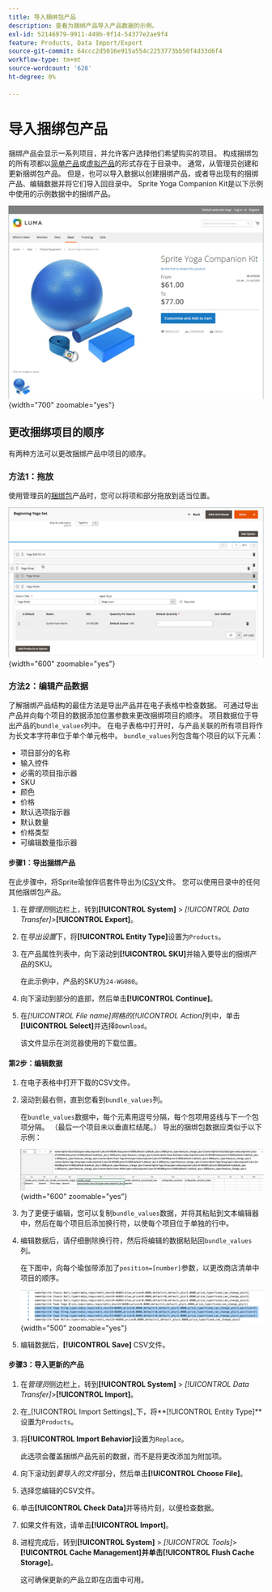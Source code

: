 ```yaml
---
title: 导入捆绑包产品
description: 查看为捆绑产品导入产品数据的示例。
exl-id: 52146979-9911-449b-9f14-54377e2ae9f4
feature: Products, Data Import/Export
source-git-commit: 64ccc2d5016e915a554c2253773bb50f4d33d6f4
workflow-type: tm+mt
source-wordcount: '628'
ht-degree: 0%

---
```


# 导入捆绑包产品

捆绑产品会显示一系列项目，并允许客户选择他们希望购买的项目。 构成捆绑包的所有项都以[简单产品](../catalog/product-create-simple.md)或[虚拟产品](../catalog/product-create-virtual.md)的形式存在于目录中。 通常，从管理员创建和更新捆绑包产品。 但是，也可以导入数据以创建捆绑产品，或者导出现有的捆绑产品、编辑数据并将它们导入回目录中。 Sprite Yoga Companion Kit是以下示例中使用的示例数据中的捆绑产品。

![捆绑产品](../catalog/assets/product-bundle.png){width="700" zoomable="yes"}

## 更改捆绑项目的顺序

有两种方法可以更改捆绑产品中项目的顺序。

### 方法1：拖放

使用管理员的[捆绑包](../catalog/product-create-bundle.md)产品时，您可以将项和部分拖放到适当位置。

![包项目](../catalog/assets/product-bundle-items-move.png){width="600" zoomable="yes"}

### 方法2：编辑产品数据

了解捆绑产品结构的最佳方法是导出产品并在电子表格中检查数据。 可通过导出产品并向每个项目的数据添加位置参数来更改捆绑项目的顺序。 项目数据位于导出产品的`bundle_values`列中。 在电子表格中打开时，与产品关联的所有项目将作为长文本字符串位于单个单元格中。 `bundle_values`列包含每个项目的以下元素：

- 项目部分的名称
- 输入控件
- 必需的项目指示器
- SKU
- 颜色
- 价格
- 默认选项指示器
- 默认数量
- 价格类型
- 可编辑数量指示器

#### 步骤1：导出捆绑产品

在此步骤中，将Sprite瑜伽伴侣套件导出为([CSV](data-csv.md)文件。 您可以使用目录中的任何其他捆绑包产品。

1. 在&#x200B;_管理员_&#x200B;侧边栏上，转到&#x200B;**[!UICONTROL System]** > _[!UICONTROL Data Transfer]_>**[!UICONTROL Export]**。

1. 在&#x200B;_导出设置_&#x200B;下，将&#x200B;**[!UICONTROL Entity Type]**&#x200B;设置为`Products`。

1. 在产品属性列表中，向下滚动到&#x200B;**[!UICONTROL SKU]**&#x200B;并输入要导出的捆绑产品的SKU。

   在此示例中，产品的SKU为`24-WG080`。

1. 向下滚动到部分的底部，然后单击&#x200B;**[!UICONTROL Continue]**。

1. 在&#x200B;_[!UICONTROL File name]_网格的_[!UICONTROL Action]_&#x200B;列中，单击&#x200B;**[!UICONTROL Select]**&#x200B;并选择`Download`。

   该文件显示在浏览器使用的下载位置。

#### 第2步：编辑数据

1. 在电子表格中打开下载的CSV文件。

1. 滚动到最右侧，直到您看到`bundle_values`列。

   在`bundle_values`数据中，每个元素用逗号分隔，每个包项用竖线与下一个包项分隔。 （最后一个项目未以垂直栏结尾。） 导出的捆绑包数据应类似于以下示例：

   ![包值](./assets/product-bundle-values-export-data.png){width="600" zoomable="yes"}

1. 为了更便于编辑，您可以复制`bundle_values`数据，并将其粘贴到文本编辑器中，然后在每个项目后添加换行符，以使每个项目位于单独的行中。

1. 编辑数据后，请仔细删除换行符，然后将编辑的数据粘贴回`bundle_values`列。

   在下图中，向每个瑜伽带添加了`position=[number]`参数，以更改商店清单中项目的顺序。

   ![位置参数](./assets/product-bundle-values-position-parameter.png){width="500" zoomable="yes"}

1. 编辑数据后，**[!UICONTROL Save]** CSV文件。

#### 步骤3：导入更新的产品

1. 在&#x200B;_管理员_&#x200B;侧边栏上，转到&#x200B;**[!UICONTROL System]** > _[!UICONTROL Data Transfer]_>**[!UICONTROL Import]**。

1. 在&#x200B;_[!UICONTROL Import Settings]_下，将&#x200B;**[!UICONTROL Entity Type]**设置为`Products`。

1. 将&#x200B;**[!UICONTROL Import Behavior]**&#x200B;设置为`Replace`。

   此选项会覆盖捆绑产品先前的数据，而不是将更改添加为附加项。

1. 向下滚动到&#x200B;_要导入的文件_&#x200B;部分，然后单击&#x200B;**[!UICONTROL Choose File]**。

1. 选择您编辑的CSV文件。

1. 单击&#x200B;**[!UICONTROL Check Data]**&#x200B;并等待片刻，以便检查数据。

1. 如果文件有效，请单击&#x200B;**[!UICONTROL Import]**。

1. 进程完成后，转到&#x200B;**[!UICONTROL System]** > _[!UICONTROL Tools]_>**[!UICONTROL Cache Management]**并单击&#x200B;**[!UICONTROL Flush Cache Storage]**。

   这可确保更新的产品立即在店面中可用。
